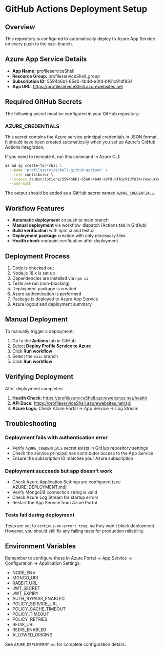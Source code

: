 # GitHub Actions Deployment Setup

## Overview

This repository is configured to automatically deploy to Azure App Service on every push to the `main` branch.

## Azure App Service Details

- **App Name:** profileserviceShell
- **Resource Group:** profileserviceShell_group
- **Subscription ID:** 5594b6b1-65e0-4b4d-a0fd-bf61c91df834
- **App URL:** https://profileserviceShell.azurewebsites.net

## Required GitHub Secrets

The following secret must be configured in your GitHub repository:

### AZURE_CREDENTIALS

This secret contains the Azure service principal credentials in JSON format. It should have been created automatically when you set up Azure's GitHub Actions integration.

If you need to recreate it, run this command in Azure CLI:

```bash
az ad sp create-for-rbac \
  --name "profileserviceShell-github-actions" \
  --role contributor \
  --scopes /subscriptions/5594b6b1-65e0-4b4d-a0fd-bf61c91df834/resourceGroups/profileserviceShell_group/providers/Microsoft.Web/sites/profileserviceShell \
  --sdk-auth
```

The output should be added as a GitHub secret named `AZURE_CREDENTIALS`.

## Workflow Features

- **Automatic deployment** on push to main branch
- **Manual deployment** via workflow_dispatch (Actions tab in GitHub)
- **Build verification** with npm ci and test:ci
- **Deployment package** creation with only necessary files
- **Health check** endpoint verification after deployment

## Deployment Process

1. Code is checked out
2. Node.js 18.x is set up
3. Dependencies are installed via `npm ci`
4. Tests are run (non-blocking)
5. Deployment package is created
6. Azure authentication is performed
7. Package is deployed to Azure App Service
8. Azure logout and deployment summary

## Manual Deployment

To manually trigger a deployment:

1. Go to the **Actions** tab in GitHub
2. Select **Deploy Profile Service to Azure**
3. Click **Run workflow**
4. Select the `main` branch
5. Click **Run workflow**

## Verifying Deployment

After deployment completes:

1. **Health Check:** https://profileserviceShell.azurewebsites.net/health
2. **API Docs:** https://profileserviceShell.azurewebsites.net/api
3. **Azure Logs:** Check Azure Portal → App Service → Log Stream

## Troubleshooting

### Deployment fails with authentication error

- Verify `AZURE_CREDENTIALS` secret exists in GitHub repository settings
- Check the service principal has contributor access to the App Service
- Ensure the subscription ID matches your Azure subscription

### Deployment succeeds but app doesn't work

- Check Azure Application Settings are configured (see AZURE_DEPLOYMENT.md)
- Verify MongoDB connection string is valid
- Check Azure Log Stream for startup errors
- Restart the App Service from Azure Portal

### Tests fail during deployment

Tests are set to `continue-on-error: true`, so they won't block deployment. However, you should still fix any failing tests for production reliability.

## Environment Variables

Remember to configure these in Azure Portal → App Service → Configuration → Application Settings:

- NODE_ENV
- MONGO_URI
- RABBIT_URL
- JWT_SECRET
- JWT_EXPIRY
- AUTH_BYPASS_ENABLED
- POLICY_SERVICE_URL
- POLICY_CACHE_TIMEOUT
- POLICY_TIMEOUT
- POLICY_RETRIES
- REDIS_URL
- REDIS_ENABLED
- ALLOWED_ORIGINS

See `AZURE_DEPLOYMENT.md` for complete configuration details.
